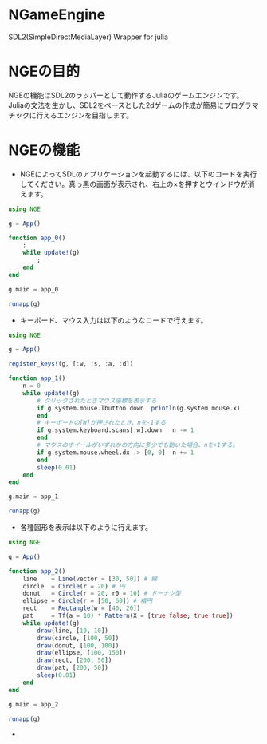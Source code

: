 # NGameEngine
SDL2(SimpleDirectMediaLayer) Wrapper for julia


# NGEの目的

NGEの機能はSDL2のラッパーとして動作するJuliaのゲームエンジンです。
Juliaの文法を生かし、SDL2をベースとした2dゲームの作成が簡易にプログラマチックに行えるエンジンを目指します。

# NGEの機能

- NGEによってSDLのアプリケーションを起動するには、以下のコードを実行してください。真っ黒の画面が表示され、右上の×を押すとウインドウが消えます。

```julia
using NGE

g = App()

function app_0()
    ;
    while update!(g)
        ;
    end
end

g.main = app_0

runapp(g)
```

- キーボード、マウス入力は以下のようなコードで行えます。

```julia
using NGE

g = App()

register_keys!(g, [:w, :s, :a, :d])

function app_1()
    n = 0
    while update!(g)
        # クリックされたときマウス座標を表示する
        if g.system.mouse.lbutton.down  println(g.system.mouse.x)
        end
        # キーボードの[W]が押されたとき、nを-1する
        if g.system.keyboard.scans[:w].down   n -= 1
        end
        # マウスのホイールがいずれかの方向に多少でも動いた場合、nを+1する。
        if g.system.mouse.wheel.dx .> [0, 0]  n += 1
        end
        sleep(0.01)
    end
end

g.main = app_1

runapp(g)
```

- 各種図形を表示は以下のように行えます。

```julia
using NGE

g = App()

function app_2()
    line    = Line(vector = [30, 50]) # 線
    circle  = Circle(r = 20) # 円
    donut   = Circle(r = 20, r0 = 10) # ドーナツ型
    ellipse = Circle(r = [50, 60]) # 楕円
    rect    = Rectangle(w = [40, 20])
    pat     = Tf(a = 10) * Pattern(X = [true false; true true])
    while update!(g)
        draw(line, [10, 10])
        draw(circle, [100, 50])
        draw(donut, [100, 100])
        draw(ellipse, [100, 150])
        draw(rect, [200, 50])
        draw(pat, [200, 50])
        sleep(0.01)
    end
end

g.main = app_2

runapp(g)
```

- 


